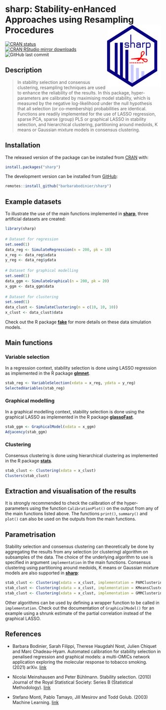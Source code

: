 
<!-- README.md is generated from README.Rmd. Please edit that file -->

# sharp: Stability-enHanced Approaches using Resampling Procedures <img src="man/figures/logo.png" align="right" width="174" height="200"/>

<!-- badges: start -->

[![CRAN
status](https://www.r-pkg.org/badges/version/sharp)](https://CRAN.R-project.org/package=sharp)
[![CRAN RStudio mirror
downloads](https://cranlogs.r-pkg.org/badges/last-month/sharp?color=blue)](https://r-pkg.org/pkg/sharp)
![GitHub last
commit](https://img.shields.io/github/last-commit/barbarabodinier/sharp?logo=GitHub&style=flat-square)
<!-- badges: end -->

## Description

> In stability selection and consensus clustering, resampling techniques
> are used to enhance the reliability of the results. In this package,
> hyper-parameters are calibrated by maximising model stability, which
> is measured by the negative log-likelihood under the null hypothesis
> that all selection (or co-membership) probabilities are identical.
> Functions are readily implemented for the use of LASSO regression,
> sparse PCA, sparse (group) PLS or graphical LASSO in stability
> selection, and hierarchical clustering, partitioning around medoids, K
> means or Gaussian mixture models in consensus clustering.

## Installation

The released version of the package can be installed from
[CRAN](https://CRAN.R-project.org) with:

``` r
install.packages("sharp")
```

The development version can be installed from
[GitHub](https://github.com/):

``` r
remotes::install_github("barbarabodinier/sharp")
```

## Example datasets

To illustrate the use of the main functions implemented in
[**sharp**](https://CRAN.R-project.org/package=sharp), three artificial
datasets are created:

``` r
library(sharp)

# Dataset for regression
set.seed(1)
data_reg <- SimulateRegression(n = 200, pk = 10)
x_reg <- data_reg$xdata
y_reg <- data_reg$ydata

# Dataset for graphical modelling
set.seed(1)
data_ggm <- SimulateGraphical(n = 200, pk = 20)
x_ggm <- data_ggm$data

# Dataset for clustering
set.seed(1)
data_clust <- SimulateClustering(n = c(10, 10, 10))
x_clust <- data_clust$data
```

Check out the R package
[**fake**](https://github.com/barbarabodinier/fake) for more details on
these data simulation models.

## Main functions

### Variable selection

In a regression context, stability selection is done using LASSO
regression as implemented in the R package
[**glmnet**](https://CRAN.R-project.org/package=glmnet).

``` r
stab_reg <- VariableSelection(xdata = x_reg, ydata = y_reg)
SelectedVariables(stab_reg)
```

### Graphical modelling

In a graphical modelling context, stability selection is done using the
graphical LASSO as implemented in the R package
[**glassoFast**](https://CRAN.R-project.org/package=glassoFast).

``` r
stab_ggm <- GraphicalModel(xdata = x_ggm)
Adjacency(stab_ggm)
```

### Clustering

Consensus clustering is done using hierarchical clustering as
implemented in the R package
[**stats**](https://stat.ethz.ch/R-manual/R-devel/library/stats/html/00Index.html).

``` r
stab_clust <- Clustering(xdata = x_clust)
Clusters(stab_clust)
```

## Extraction and visualisation of the results

It is strongly recommended to check the calibration of the
hyper-parameters using the function `CalibrationPlot()` on the output
from any of the main functions listed above. The functions `print()`,
`summary()` and `plot()` can also be used on the outputs from the main
functions.

## Parametrisation

Stability selection and consensus clustering can theoretically be done
by aggregating the results from any selection (or clustering) algorithm
on subsamples of the data. The choice of the underlying algorithm to use
is specified in argument `implementation` in the main functions.
Consensus clustering using partitioning around medoids, K means or
Gaussian mixture models are also supported in
[**sharp**](https://CRAN.R-project.org/package=sharp):

``` r
stab_clust <- Clustering(xdata = x_clust, implementation = PAMClustering)
stab_clust <- Clustering(xdata = x_clust, implementation = KMeansClustering)
stab_clust <- Clustering(xdata = x_clust, implementation = GMMClustering)
```

Other algorithms can be used by defining a wrapper function to be called
in `implementation`. Check out the documentation of `GraphicalModel()`
for an example using a shrunk estimate of the partial correlation
instead of the graphical LASSO.

## References

- Barbara Bodinier, Sarah Filippi, Therese Haugdahl Nost, Julien Chiquet
  and Marc Chadeau-Hyam. Automated calibration for stability selection
  in penalised regression and graphical models: a multi-OMICs network
  application exploring the molecular response to tobacco
  smoking. (2021) arXiv.
  [link](https://doi.org/10.48550/arXiv.2106.02521)

- Nicolai Meinshausen and Peter Bühlmann. Stability selection. (2010)
  Journal of the Royal Statistical Society: Series B (Statistical
  Methodology). [link](https://doi.org/10.1111/j.1467-9868.2010.00740.x)

- Stefano Monti, Pablo Tamayo, Jill Mesirov and Todd Golub. (2003)
  Machine Learning. [link](https://doi.org/10.1023/A:1023949509487)
